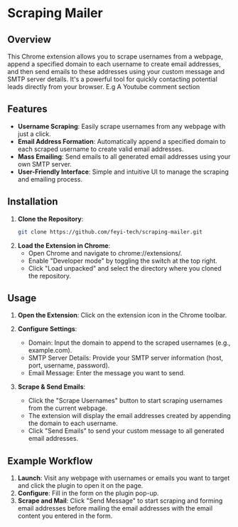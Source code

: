 # Scraping Mailer

## Overview

This Chrome extension allows you to scrape usernames from a webpage, append a specified domain to each username to create email addresses, and then send emails to these addresses using your custom message and SMTP server details. It's a powerful tool for quickly contacting potential leads directly from your browser. E.g A Youtube comment section

## Features

- **Username Scraping**: Easily scrape usernames from any webpage with just a click.
- **Email Address Formation**: Automatically append a specified domain to each scraped username to create valid email addresses.
- **Mass Emailing**: Send emails to all generated email addresses using your own SMTP server.
- **User-Friendly Interface**: Simple and intuitive UI to manage the scraping and emailing process.

## Installation

1. **Clone the Repository**:
   ```bash
   git clone https://github.com/feyi-tech/scraping-mailer.git

2. **Load the Extension in Chrome**:
    - Open Chrome and navigate to chrome://extensions/.
    - Enable "Developer mode" by toggling the switch at the top right.
    - Click "Load unpacked" and select the directory where you cloned the repository.

## Usage

1. **Open the Extension**: Click on the extension icon in the Chrome toolbar.

2. **Configure Settings**:
    - Domain: Input the domain to append to the scraped usernames (e.g., example.com).
    - SMTP Server Details: Provide your SMTP server information (host, port, username, password).
    - Email Message: Enter the message you want to send.

3. **Scrape & Send Emails**:
    - Click the "Scrape Usernames" button to start scraping usernames from the current webpage.
    - The extension will display the email addresses created by appending the domain to each username.
    - Click "Send Emails" to send your custom message to all generated email addresses.

## Example Workflow

1. **Launch**: Visit any webpage with usernames or emails you want to target and click the plugin to open it on the page.
2. **Configure**: Fill in the form on the plugin pop-up.
3. **Scrape and Mail**: Click "Send Message" to start scraping and forming email addresses before mailing the email addresses with the email content you entered in the form.
